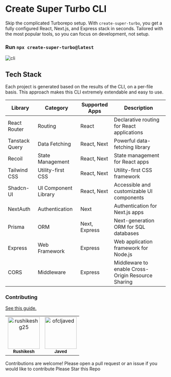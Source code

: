 # Create Super Turbo CLI

<p>
  Skip the complicated Turborepo setup. With <code>create-super-turbo</code>, you get a fully configured React, Next.js, and Express stack in seconds. Tailored with the most popular tools, so you can focus on   development, not setup.
</p>
<h3>
  Run <code>npx create-super-turbo@latest</code>
</h3>


![cli](https://github.com/user-attachments/assets/16eb4932-6cb0-471b-8992-b4505f781ebc)






## Tech Stack

Each project is generated based on the results of the CLI, on a per-file basis. This approach makes this CLI extremely extendable and easy to use.

| Library        | Category             | Supported Apps | Description                                        |
| -------------- | -------------------- | -------------- | -------------------------------------------------- |
| React Router   | Routing              | React          | Declarative routing for React applications         |
| Tanstack Query | Data Fetching        | React, Next    | Powerful data-fetching library                     |
| Recoil         | State Management     | React, Next    | State management for React apps                    |
| Tailwind CSS   | Utility-first CSS    | React, Next    | Utility-first CSS framework                        |
| Shadcn-UI      | UI Component Library | React, Next    | Accessible and customizable UI components          |
| NextAuth       | Authentication       | Next           | Authentication for Next.js apps                    |
| Prisma         | ORM                  | Next, Express  | Next-generation ORM for SQL databases              |
| Express        | Web Framework        | Express        | Web application framework for Node.js              |
| CORS           | Middleware           | Express        | Middleware to enable Cross-Origin Resource Sharing |

### Contributing

[See this guide.](https://github.com/super-turbo-stack/create-super-turbo/blob/main/contributing.md)

<table>
<tr>
    <td align="center">
        <a href="https://github.com/rushikeshg25">
            <img src="https://avatars.githubusercontent.com/u/45139653?v=4" width="100;" alt="rushikeshg25"/>
            <br />
            <sub><b>Rushikesh</b></sub>
        </a>
    </td>
    <td align="center">
        <a href="https://github.com/ofcljaved">
            <img src="https://avatars.githubusercontent.com/u/66407522?v=4" width="100;" alt="ofcljaved"/>
            <br />
            <sub><b>Javed</b></sub>
        </a>
    </td>
</tr>
</table>

Contributions are welcome! Please open a pull request or an issue if you would like to contribute
Please Star this Repo
